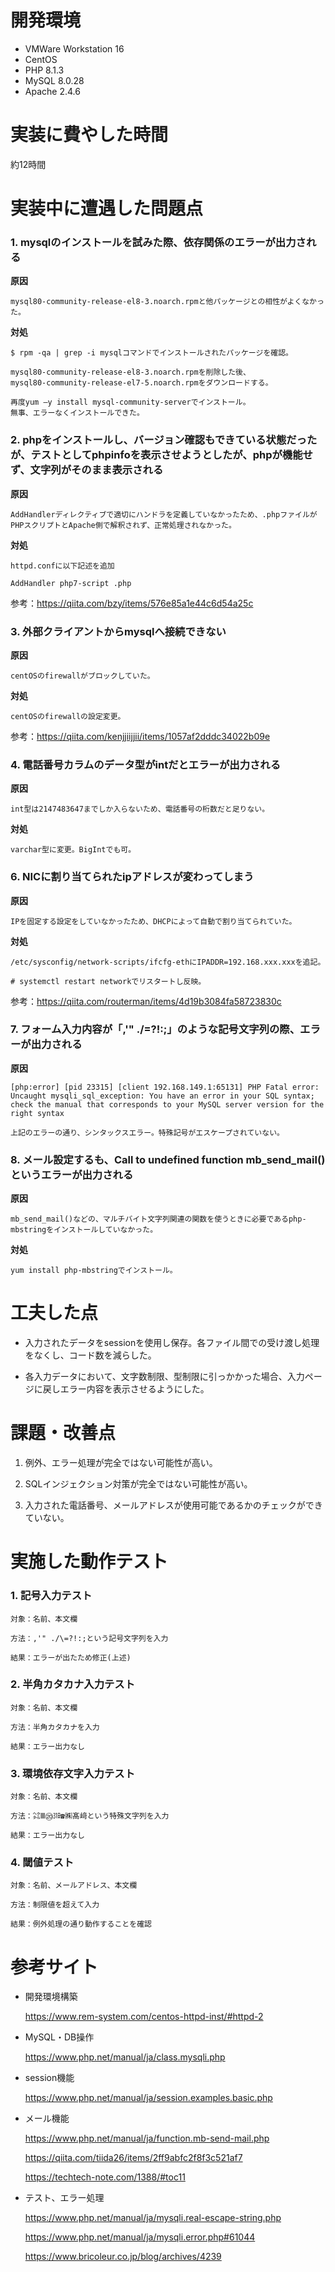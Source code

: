 # 開発環境
* VMWare Workstation 16
* CentOS
* PHP 8.1.3
* MySQL 8.0.28
* Apache 2.4.6
 
# 実装に費やした時間
約12時間
 
# 実装中に遭遇した問題点
### 1. mysqlのインストールを試みた際、依存関係のエラーが出力される
  **原因**
  
    mysql80-community-release-el8-3.noarch.rpmと他パッケージとの相性がよくなかった。
  
  **対処**
    
    $ rpm -qa | grep -i mysqlコマンドでインストールされたパッケージを確認。
    
    mysql80-community-release-el8-3.noarch.rpmを削除した後、
    mysql80-community-release-el7-5.noarch.rpmをダウンロードする。
    
    再度yum –y install mysql-community-serverでインストール。
    無事、エラーなくインストールできた。


### 2. phpをインストールし、バージョン確認もできている状態だったが、テストとしてphpinfoを表示させようとしたが、phpが機能せず、文字列がそのまま表示される
**原因**
  
    AddHandlerディレクティブで適切にハンドラを定義していなかったため、.phpファイルがPHPスクリプトとApache側で解釈されず、正常処理されなかった。
  
**対処**
  
    httpd.confに以下記述を追加
   
    AddHandler php7-script .php
    
参考：<https://qiita.com/bzy/items/576e85a1e44c6d54a25c>

### 3. 外部クライアントからmysqlへ接続できない
**原因**
  
    centOSのfirewallがブロックしていた。
  
**対処**

    centOSのfirewallの設定変更。
    
  参考：<https://qiita.com/kenjjiijjii/items/1057af2dddc34022b09e>

### 4. 電話番号カラムのデータ型がintだとエラーが出力される
**原因**
  
    int型は2147483647までしか入らないため、電話番号の桁数だと足りない。
  
**対処**

    varchar型に変更。BigIntでも可。

### 6. NICに割り当てられたipアドレスが変わってしまう
**原因**
  
    IPを固定する設定をしていなかったため、DHCPによって自動で割り当てられていた。
  
**対処**

    /etc/sysconfig/network-scripts/ifcfg-ethにIPADDR=192.168.xxx.xxxを追記。
    
    # systemctl restart networkでリスタートし反映。
    
参考：<https://qiita.com/routerman/items/4d19b3084fa58723830c>

### 7. フォーム入力内容が「,'" ./\=?!:;」のような記号文字列の際、エラーが出力される
**原因**
  
    [php:error] [pid 23315] [client 192.168.149.1:65131] PHP Fatal error:  Uncaught mysqli_sql_exception: You have an error in your SQL syntax; check the manual that corresponds to your MySQL server version for the right syntax
    
    上記のエラーの通り、シンタックスエラー。特殊記号がエスケープされていない。
    
### 8. メール設定するも、Call to undefined function mb_send_mail()というエラーが出力される
**原因**

    mb_send_mail()などの、マルチバイト文字列関連の関数を使うときに必要であるphp-mbstringをインストールしていなかった。

  
**対処**
    
    yum install php-mbstringでインストール。
   

# 工夫した点
* 入力されたデータをsessionを使用し保存。各ファイル間での受け渡し処理をなくし、コード数を減らした。

* 各入力データにおいて、文字数制限、型制限に引っかかった場合、入力ページに戻しエラー内容を表示させるようにした。

# 課題・改善点
1. 例外、エラー処理が完全ではない可能性が高い。

2.  SQLインジェクション対策が完全ではない可能性が高い。

3. 入力された電話番号、メールアドレスが使用可能であるかのチェックができていない。


# 実施した動作テスト
### 1. 記号入力テスト

    対象：名前、本文欄

    方法：,'" ./\=?!:;という記号文字列を入力

    結果：エラーが出たため修正(上述)

### 2. 半角カタカナ入力テスト

    対象：名前、本文欄

    方法：半角カタカナを入力

    結果：エラー出力なし

### 3. 環境依存文字入力テスト

    対象：名前、本文欄

    方法：㌶Ⅲ⑳㏾☎㈱髙﨑という特殊文字列を入力

    結果：エラー出力なし

### 4. 閾値テスト

    対象：名前、メールアドレス、本文欄

    方法：制限値を超えて入力
    
    結果：例外処理の通り動作することを確認

# 参考サイト

* 開発環境構築

  <https://www.rem-system.com/centos-httpd-inst/#httpd-2>
 
* MySQL・DB操作

  <https://www.php.net/manual/ja/class.mysqli.php>
  
* session機能

  <https://www.php.net/manual/ja/session.examples.basic.php>
  
* メール機能

  <https://www.php.net/manual/ja/function.mb-send-mail.php>
  
  <https://qiita.com/tiida26/items/2ff9abfc2f8f3c521af7>
  
  <https://techtech-note.com/1388/#toc11>

* テスト、エラー処理

  <https://www.php.net/manual/ja/mysqli.real-escape-string.php>
  
  <https://www.php.net/manual/ja/mysqli.error.php#61044>
  
  <https://www.bricoleur.co.jp/blog/archives/4239>
